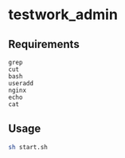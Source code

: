 # testwork_admin

## Requirements
```
grep
cut
bash
useradd
nginx
echo
cat
```
## Usage
```bash
sh start.sh
```
